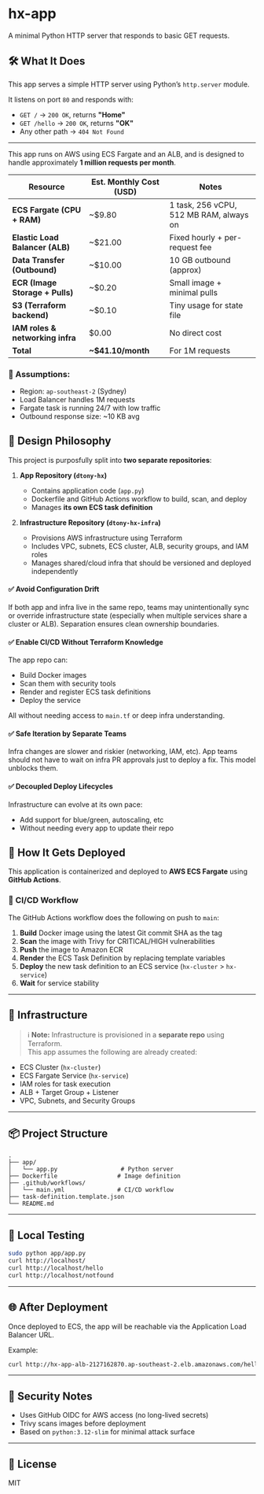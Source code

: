 # hx-app

A minimal Python HTTP server that responds to basic GET requests.

## 🛠 What It Does

This app serves a simple HTTP server using Python’s `http.server` module.

It listens on port `80` and responds with:

- `GET /` → `200 OK`, returns **"Home"**
- `GET /hello` → `200 OK`, returns **"OK"**
- Any other path → `404 Not Found`

---

This app runs on AWS using ECS Fargate and an ALB, and is designed to handle approximately **1 million requests per month**.

| Resource                         | Est. Monthly Cost (USD) | Notes |
|----------------------------------|--------------------------|-------|
| **ECS Fargate (CPU + RAM)**      | ~$9.80                   | 1 task, 256 vCPU, 512 MB RAM, always on |
| **Elastic Load Balancer (ALB)**  | ~$21.00                  | Fixed hourly + per-request fee |
| **Data Transfer (Outbound)**     | ~$10.00                  | 10 GB outbound (approx) |
| **ECR (Image Storage + Pulls)**  | ~$0.20                   | Small image + minimal pulls |
| **S3 (Terraform backend)**       | ~$0.10                   | Tiny usage for state file |
| **IAM roles & networking infra** | $0.00                    | No direct cost |
| **Total**                        | **~$41.10/month**        | For 1M requests |

### 📌 Assumptions:
- Region: `ap-southeast-2` (Sydney)
- Load Balancer handles 1M requests
- Fargate task is running 24/7 with low traffic
- Outbound response size: ~10 KB avg

## 🧠 Design Philosophy

This project is purposfully split into **two separate repositories**:

1. **App Repository (`dtony-hx`)**
   - Contains application code (`app.py`)
   - Dockerfile and GitHub Actions workflow to build, scan, and deploy
   - Manages **its own ECS task definition**

2. **Infrastructure Repository (`dtony-hx-infra`)**
   - Provisions AWS infrastructure using Terraform
   - Includes VPC, subnets, ECS cluster, ALB, security groups, and IAM roles
   - Manages shared/cloud infra that should be versioned and deployed independently

#### ✅ Avoid Configuration Drift
If both app and infra live in the same repo, teams may unintentionally sync or override infrastructure state (especially when multiple services share a cluster or ALB). Separation ensures clean ownership boundaries.

#### ✅ Enable CI/CD Without Terraform Knowledge
The app repo can:
- Build Docker images
- Scan them with security tools
- Render and register ECS task definitions
- Deploy the service

All without needing access to `main.tf` or deep infra understanding.

#### ✅ Safe Iteration by Separate Teams
Infra changes are slower and riskier (networking, IAM, etc). App teams should not have to wait on infra PR approvals just to deploy a fix. This model unblocks them.

#### ✅ Decoupled Deploy Lifecycles
Infrastructure can evolve at its own pace:
- Add support for blue/green, autoscaling, etc
- Without needing every app to update their repo

## 🚀 How It Gets Deployed

This application is containerized and deployed to **AWS ECS Fargate** using **GitHub Actions**.

### 🔁 CI/CD Workflow

The GitHub Actions workflow does the following on push to `main`:

1. **Build** Docker image using the latest Git commit SHA as the tag
2. **Scan** the image with Trivy for CRITICAL/HIGH vulnerabilities
3. **Push** the image to Amazon ECR
4. **Render** the ECS Task Definition by replacing template variables
5. **Deploy** the new task definition to an ECS service (`hx-cluster` > `hx-service`)
6. **Wait** for service stability

---

## 🧱 Infrastructure

> ℹ️ **Note:** Infrastructure is provisioned in a **separate repo** using Terraform.  
This app assumes the following are already created:

- ECS Cluster (`hx-cluster`)
- ECS Fargate Service (`hx-service`)
- IAM roles for task execution
- ALB + Target Group + Listener
- VPC, Subnets, and Security Groups

---

## 📦 Project Structure

```
.
├── app/
│   └── app.py                  # Python server
├── Dockerfile                 # Image definition
├── .github/workflows/
│   └── main.yml               # CI/CD workflow
├── task-definition.template.json
└── README.md
```

---

## 🧪 Local Testing

```bash
sudo python app/app.py
curl http://localhost/
curl http://localhost/hello
curl http://localhost/notfound
```

---

## 🌐 After Deployment

Once deployed to ECS, the app will be reachable via the Application Load Balancer URL.

Example:

```bash
curl http://hx-app-alb-2127162870.ap-southeast-2.elb.amazonaws.com/hello
```

---

## 🔐 Security Notes

- Uses GitHub OIDC for AWS access (no long-lived secrets)
- Trivy scans images before deployment
- Based on `python:3.12-slim` for minimal attack surface

---

## 📝 License

MIT
